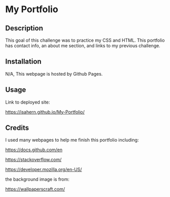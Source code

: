 # My Portfolio

## Description

This goal of this challenge was to practice my CSS and HTML. This portfolio has contact info, an about me section, and links to my previous challenge.

## Installation

N/A, This webpage is hosted by Github Pages.

## Usage

Link to deployed site:

https://isahern.github.io/My-Portfolio/

## Credits

I used many webpages to help me finish this portfolio including:

https://docs.github.com/en

https://stackoverflow.com/

https://developer.mozilla.org/en-US/

the background image is from:

https://wallpaperscraft.com/
